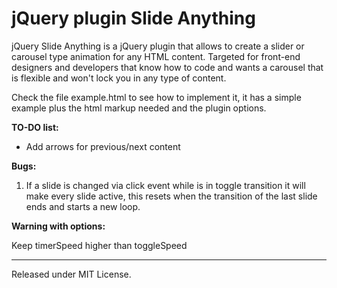 jQuery plugin Slide Anything
=====================

jQuery Slide Anything is a jQuery plugin that allows to create a slider or
carousel type animation for any HTML content. Targeted for front-end designers
and developers that know how to code and wants a carousel that is flexible and
won't lock you in any type of content.

Check the file example.html to see how to implement it, it has a simple example
plus the html markup needed and the plugin options.

**TO-DO list:** 
- Add arrows for previous/next content

**Bugs:** 

1.  If a slide is changed via click event while is in toggle transition it will
    make every slide active, this resets when the transition of the last slide
    ends and starts a new loop.

**Warning with options:** 

Keep timerSpeed higher than toggleSpeed

--------------------
Released under MIT License.
